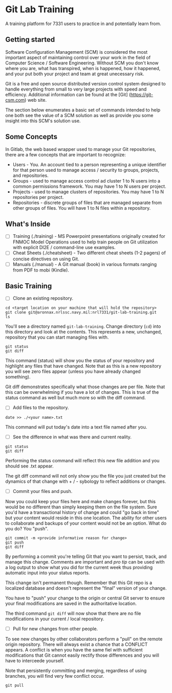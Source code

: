 # Git Lab Training

A training platform for 7331 users to practice in and potentially learn from.

## Getting started

Software Configuration Management (SCM) is considered the most important aspect of maintaining control over your work in the field of Computer Science / Software Engineering.  Without SCM you don't know where you are, what has transpired, when is happened, how it happened, and your put both your project and team at great unecessary risk.

Git is a free and open source distributed version control system designed to handle everything from small to very large projects with speed and efficiency.   Additional information can be found at the [Git] (https://git-csm.com) web site.

The section below enumerates a basic set of commands intended to help one both see the value of a SCM solution as well as provide you some insight into this SCM's solution use.

## Some Concepts

In Gitlab, the web based wrapper used to manage your Git repositories, there are a few concepts that are important to recognize:

- Users - You.  An account tied to a person representing a unique identifier for that person used to manage access / security to groups, projects, and repositories.
- Groups - used to manage access control ad cluster 1 to N users into a common permissions framework.  You may have 1 to N users per project.
- Projects - used to manage clusters of repositories.  You may have 1 to N repositories per project.
- Repositories - discrete groups of files that are managed separate from other groups of files.  You will have 1 to N files within a repository.

## What's Inside

- [ ] Training (./training) - MS Powerpoint presentations originally created for FNMOC Model Operations used to help train people on Git utilization with explicit DI2E / command-line use examples.
- [ ] Cheat Sheets (./cheatsheet) - Two different cheat sheets (1-2 pagers) of concise directives on using Git.
- [ ] Manuals (./manual) - A Git manual (book) in various formats ranging from PDF to mobi (Kindle).

## Basic Training

- [ ] Clone an existing repository.

```
cd <target location on your machine that will hold the repository>
git clone git@aronnax.nrlssc.navy.mil:nrl7331/git-lab-training.git
ls
```

You'll see a directory named `git-lab-training`.  Change directory (`cd`) into this directory and look at the contents.  This represents a new, unchanged, repository that you can start managing files with.

```
git status
git diff
```

This command (status) will show you the status of your repository and highlight any files that have changed.  Note that as this is a new repository you will see zero files appear (unless you have already changed something).

Git diff demonstrates specifically what those changes are per file.  Note that this can be overwhelming if you have a lot of changes.  This is true of the status command as well but much more so with the diff command.

- [ ] Add files to the repository.
```
date >> ./<your name>.txt
```
This command will put today's date into a text file named after you.  


- [ ] See the difference in what was there and current reality.
```
git status
git diff
```
Performing the status command will reflect this new file addition and you should see <your name>.txt appear.

The git diff command will not only show you the file you just created but the dynamics of that change with + / - sybology to reflect additions or changes.

- [ ] Commit your files and push.

Now you could keep your files here and make changes forever, but this would be no different than simply keeping them on the file system.  Sure you'd have a transactional history of change and could "go back in time" but your content would reside in this one location.  The ability for other users to collaborate and backups of your content would not be an option.  What do you do?  You "push".

```
git commit -m <provide informative reason for change>
git push
git diff
```

By performing a commit you're telling Git that you want to persist, track, and manage this change.  Comments are important and *pro tip* can be used with a log output to show what you did for the current week thus providing automatic input into your status reports.

This change isn't permanent though.  Remember that this Git repo is a localized database and doesn't represent the "final" version of your change.  

You have to "push" your change to the origin or central Git server to ensure your final modifications are saved in the authoritative location.

The third command `git diff` will now show that there are no file modifications in your current / local repository.

- [ ] Pull for new changes from other people.

To see new changes by other collaborators perform a "pull" on the remote origin repository.  There will always exist a chance that a CONFLICT appears.  A conflict is when you have the same fiel with sufficient modifications that Git cannot easily rectify those differences and you will have to interceede yourself.

Note that persistently committing and merging, regardless of using branches, you will find very few conflict occur.

```
git pull
```
